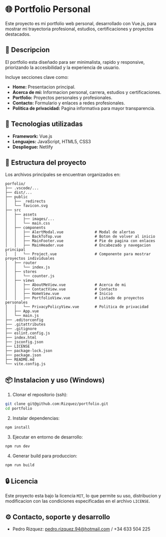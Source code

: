 # 🌐 Portfolio Personal

Este proyecto es mi portfolio web personal, desarrollado con Vue.js, para mostrar mi trayectoria profesional, estudios, certificaciones y proyectos destacados.

## 🧾 Descripcion

El portfolio esta diseñado para ser minimalista, rapido y responsive, priorizando la accesibilidad y la experiencia de usuario.

Incluye secciones clave como:

- **Home:** Presentacion principal.
- **Acerca de mi:** Informacion personal, carrera, estudios y certificaciones.
- **Portfolio:** Proyectos personales y profesionales.
- **Contacto:** Formulario y enlaces a redes profesionales.
- **Politica de privacidad:** Pagina informativa para mayor transparencia.

## 🚀 Tecnologias utilizadas

- **Framework:** Vue.js
- **Lenguajes:** JavaScript, HTML5, CSS3
- **Despliegue:** Netlify

## 📂 Estructura del proyecto

Los archivos principales se encuentran organizados en:

```
porfolio/
├── .vscode/...
├── dist/...
├── public
│   ├── _redirects
│   └── favicon.svg
├── src
│   ├── assets
│   │   ├── images/...
│   │   └── main.css
│   ├── components
│   │   ├── AlertModal.vue              # Modal de alertas
│   │   ├── BackToTop.vue               # Boton de volver al inicio
│   │   ├── MainFooter.vue              # Pie de pagina con enlaces
│   │   ├── MainHeader.vue              # Encabezado y navegacion principal
│   │   └── Project.vue                 # Componente para mostrar proyectos individuales
│   ├── router
│   │   └── index.js
│   ├── stores
│   │   └── counter.js
│   ├── views
│   │   ├── AboutMeView.vue             # Acerca de mi
│   │   ├── ContactView.vue             # Contacto
│   │   ├── HomeView.vue                # Inicio
│   │   ├── PortfolioView.vue           # Listado de proyectos personales
│   │   └── PrivacyPolicyView.vue       # Politica de privacidad
│   ├── App.vue
│   └── main.js
├── .editorconfig
├── .gitattributes
├── .gitignore
├── eslint.config.js
├── index.html
├── jsconfig.json
├── LICENSE
├── package-lock.json
├── package.json
├── README.md
└── vite.config.js
```

## 📦 Instalacion y uso (Windows)

1. Clonar el repositorio (ssh):
```sh
git clone git@github.com:Rizquez/portfolio.git
cd portfolio
```

2. Instalar dependencias:
```sh
npm install
```

3. Ejecutar en entorno de desarrollo:
```sh
npm run dev
```

4. Generar build para produccion:
```sh
npm run build
```

## 🔒 Licencia

Este proyecto esta bajo la licencia `MIT`, lo que permite su uso, distribucion y modificacion con las condiciones especificadas en el archivo `LICENSE`.

## ⚙ Contacto, soporte y desarrollo
- Pedro Rizquez: pedro.rizquez.94@hotmail.com / +34 633 504 225